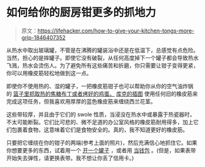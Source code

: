 # 如何给你的厨房钳更多的抓地力

> 原文：<https://lifehacker.com/how-to-give-your-kitchen-tongs-more-grip-1846407352>

从热水中取出玻璃罐，不管是在沸腾的罐装浴中还是在低温下，总感觉有点危险。当然，担心的是摔罐子。即使它没有破裂，从任何高度掉下一个罐子都会导致热水飞溅，热水会烫伤人。为了避免所有这些痛苦和折磨，你只需要让钳子变得更紧，你可以用橡皮筋轻松地做到这一点。



即使你不使用热的、湿的罐子，一把橡皮筋钳子也可以帮助你从你的空气油炸锅 的 [篮子里抓取热的焦糖布丁或者烤好的鸡蛋。](https://skillet.lifehacker.com/make-a-complete-breakfast-for-one-in-your-air-fryer-1846392073) [库克的插图](https://www.cooksillustrated.com/how_tos/10434-tongs-with-extra-grip) 使用任何旧的橡皮筋来完成这项任务，但我喜欢用厚厚的蓝色橡皮筋来缠绕西兰花茎。

这些带较厚，并且由于它们的 swole 性质，当浸没在热水中或暴露于热瓷器时，不太可能断裂。它们比可悲的、微不足道的办公室风格的橡皮筋耐用得多，加上它们包裹着食物，这意味着它们是食物安全的。真的，我不知道更好的橡皮筋。

只要把它缠绕在你的钳子的两端(参考上面的照片)，然后充满信心地抓住它。如果你想要更多的东西，试着用一个 [开一个罐子](https://lifehacker.com/open-stuck-jars-with-rubber-bands-5271608) ，或者用 [当钱包](https://lifehacker.com/why-a-rubber-band-is-the-best-wallet-ive-ever-had-5993929) 。(但是，如果表带开始失去弹性，请更换表带。我不想让你丢了信用卡。)